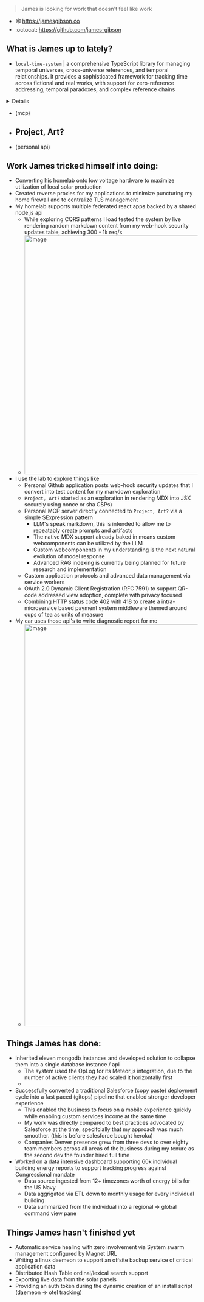 > James is looking for work that doesn't feel like work

- 🕸️ https://jamesgibson.co
- :octocat: https://github.com/james-gibson

## What is James up to lately?


- `local-time-system`
  | a comprehensive TypeScript library for managing temporal universes, cross-universe references, and temporal relationships. It provides a sophisticated framework for tracking time across fictional and real works, with support for zero-reference addressing, temporal paradoxes, and complex reference chains

<details>
    
```typescript
import { UniverseBuilder } from '@local-time/temporal-system';

const universe = new UniverseBuilder()
  .film('disney', 'mary_poppins', 1964)
  .withRuntime(139) // minutes
  .withRealityRelation('pure_fiction', 1.0)
  .withCopyright(['Walt Disney Productions'], 1964, 'active')
  .withCulturalSignificance(0.98)
  .addRuntimeKeyframe(87, 15, 'umbrella_descent', 0.95, ['iconic', 'magical'])
  .build();
```

### Creating a Historical Event Universe

```typescript
const universe = new UniverseBuilder()
  .historicalEvent('jfk_assassination', 1963)
  .withDateRange(1963, 11, 22, 1963, 11, 22, TimePrecision.SECOND)
  .withRealityRelation('documentary', 0.0)
  .withPublicDomain(['Warren Commission Report'])
  .addDateKeyframe(1963, 11, 22, 12, 30, 0, 'first_shot', 1.0, ['assassination'])
  .build();
```

### Querying Universes

```typescript
import { LocalTime } from '@local-time/temporal-system';

const localTime = new LocalTime();
await localTime.initialize();

// Find universes in 1964
const windowSearch = localTime.getWindowSearch();
const universes = await windowSearch.findUniversesInWindow('cal:1964');

// Get specific universe
const registry = localTime.getRegistry();
const maryPoppins = registry.getUniverse('disney:mary_poppins:1964');
```
</details>

- (mcp)
- Project, Art?
  - 
- (personal api)

## Work James tricked himself into doing:

- Converting his homelab onto low voltage hardware to maximize utilization of local solar production
- Created reverse proxies for my applications to minimize puncturing my home firewall and to centralize TLS management
- My homelab supports multiple federated react apps backed by a shared node.js api
  - While exploring CQRS patterns I load tested the system by live rendering random markdown content from my web-hook security updates table, achieving 300 - 1k req/s
  - <img width="1705" height="628" alt="image" src="https://github.com/user-attachments/assets/66cff645-a456-49dc-bee5-6b6921c61992" />
- I use the lab to explore things like
  - Personal Github application posts web-hook security updates that I convert into test content for my markdown exploration
  - `Project, Art?` started as an exploration in rendering MDX into JSX securely using nonce or sha CSPs)
  - Personal MCP server directly connected to `Project, Art?` via a simple SExpression pattern
    - LLM's speak markdown, this is intended to allow me to repeatably create prompts and artifacts
    - The native MDX support already baked in means custom webcomponents can be utilized by the LLM
    - Custom webcomponents in my understanding is the next natural evolution of model response
    - Advanced RAG indexing is currently being planned for future research and implementation 
  - Custom application protocols and advanced data management via service workers
  - OAuth 2.0 Dynamic Client Registration (RFC 7591) to support QR-code addressed view adoption, complete with privacy focused 
  - Combining HTTP status code 402 with 418 to create a intra-microservice based payment system middleware themed around cups of tea as units of measure 
- My car uses those api's to write diagnostic report for me
  - <img width="553" height="1057" alt="image" src="https://github.com/user-attachments/assets/a9dd2121-141c-44ad-b030-804ade7a95f4" />

## Things James has done:
- Inherited eleven mongodb instances and developed solution to collapse them into a single database instance / api
  - The system used the OpLog for its Meteor.js integration, due to the number of active clients they had scaled it horizontally first
  - 
- Successfully converted a traditional Salesforce (copy paste) deployment cycle into a fast paced (gitops) pipeline that enabled stronger developer experience
  - This enabled the business to focus on a mobile experience quickly while enabling custom services income at the same time
  - My work was directly compared to best practices advocated by Salesforce at the time, specifcially that my approach was much smoother. (this is before salesforce bought heroku)
  - Companies Denver presence grew from three devs to over eighty team members across all areas of the business during my tenure as the second dev the founder hired full time
- Worked on a data intensive dashboard supporting 60k individual building energy reports to support tracking progress against Congressional mandate
  - Data source ingested from 12+ timezones worth of energy bills for the US Navy
  - Data aggrigated via ETL down to monthly usage for every individual building
  - Data summarized from the individual into a regional => global command view pane
 

## Things James hasn't finished yet
- Automatic service healing with zero involvement via System swarm management configured by Magnet URL
- Writing a linux daemeon to support an offsite backup service of critical application data
- Distributed Hash Table ordinal/lexical search support
- Exporting live data from the solar panels
- Providing an auth token during the dynamic creation of an install script (daemeon => otel tracking)
<!--
**james-gibson/james-gibson** is a ✨ _special_ ✨ repository because its `README.md` (this file) appears on your GitHub profile.

Here are some ideas to get you started:

- 🔭 I’m currently working on ...
- 🌱 I’m currently learning ...
- 👯 I’m looking to collaborate on ...
- 🤔 I’m looking for help with ...
- 💬 Ask me about ...
- 📫 How to reach me: ...
- 😄 Pronouns: ...
- ⚡ Fun fact: ...
-->
